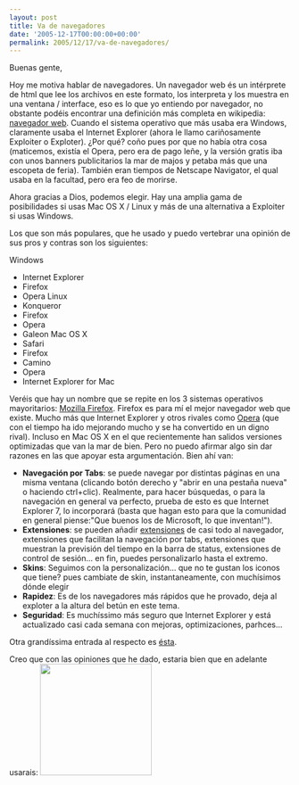 ```yaml
---
layout: post
title: Va de navegadores
date: '2005-12-17T00:00:00+00:00'
permalink: 2005/12/17/va-de-navegadores/
---
```

Buenas gente,

Hoy me motiva hablar de navegadores. Un navegador web &#233;s un int&#233;rprete de html que lee los archivos en este formato, los interpreta y los muestra en una ventana / interface, eso es lo que yo entiendo por navegador, no obstante pod&#233;is encontrar una definici&#243;n m&#225;s completa en wikipedia: <a href="http://es.wikipedia.org/wiki/Navegador">navegador web</a>.
<span class="fullpost">
Cuando el sistema operativo que m&#225;s usaba era Windows, claramente usaba el Internet Explorer (ahora le llamo cari&#241;osamente Exploiter o Exploter). &#191;Por qu&#233;? co&#241;o pues por que no hab&#237;a otra cosa (maticemos, exist&#237;a el Opera, pero era de pago le&#241;e, y la versi&#243;n gratis iba con unos banners publicitarios la mar de majos y petaba m&#225;s que una escopeta de feria). Tambi&#233;n eran tiempos de Netscape Navigator, el qual usaba en la facultad, pero era feo de morirse.

Ahora gracias a Dios, podemos elegir. Hay una amplia gama de posibilidades si usas Mac OS X / Linux y m&#225;s de una alternativa a Exploiter si usas Windows.

Los que son m&#225;s populares, que he usado y puedo vertebrar una opini&#243;n de sus pros y contras son los siguientes:

Windows
- Internet Explorer
- Firefox
- Opera
Linux
- Konqueror
- Firefox
- Opera
- Galeon
Mac OS X
- Safari
- Firefox
- Camino
- Opera
- Internet Explorer for Mac

Ver&#233;is que hay un nombre que se repite en los 3 sistemas operativos mayoritarios: </span><span class="fullpost"><a href="http://www.mozilla.com/firefox/">Mozilla Firefox</a></span><span class="fullpost">.
</span>
Firefox es para m&#237; el mejor navegador web que existe. Mucho m&#225;s que Internet Explorer y otros rivales como <a href="http://www.opera.com">Opera</a> (que con el tiempo ha ido mejorando mucho y se ha convertido en un digno rival). Incluso en Mac OS X en el que recientemente han salidos versiones optimizadas que van la mar de bien.
<span class="fullpost">
Pero no puedo afirmar algo sin dar razones en las que apoyar esta argumentaci&#243;n. Bien ah&#237; van:

- </span><span class="fullpost"><strong>Navegaci&#243;n por Tabs</strong></span><span class="fullpost">: se puede navegar por distintas p&#225;ginas en una misma ventana (clicando bot&#243;n derecho y "abrir en una pesta&#241;a nueva" o haciendo ctrl+clic). Realmente, para hacer b&#250;squedas, o para la navegaci&#243;n en general va perfecto, prueba de esto es que Internet Explorer 7, lo incorporar&#225; (basta que hagan esto para que la comunidad en general piense:"Que buenos los de Microsoft, lo que inventan!").
- </span><span class="fullpost"><strong>Extensiones</strong></span><span class="fullpost">: se pueden a&#241;adir </span><span class="fullpost"><a href="http://www.mozilla.com/extensions/">extensiones</a></span><span class="fullpost"> de casi todo al navegador, extensiones que facilitan la navegaci&#243;n por tabs, extensiones que muestran la previsi&#243;n del tiempo en la barra de status, extensiones de control de sesi&#243;n... en fin, puedes personalizarlo hasta el extremo.
- </span><span class="fullpost"><strong>Skins</strong></span><span class="fullpost">: Seguimos con la personalizaci&#243;n... que no te gustan los iconos que tiene? pues cambiate de skin, instantaneamente, con much&#237;simos d&#243;nde elegir
- </span><span class="fullpost"><strong>Rapidez</strong></span><span class="fullpost">: Es de los navegadores m&#225;s r&#225;pidos que he provado, deja al exploter a la altura del bet&#250;n en este tema.
- </span><span class="fullpost"><strong>Seguridad</strong></span><span class="fullpost">: Es much&#237;ssimo m&#225;s seguro que Internet Explorer y est&#225; actualizado casi cada semana con mejoras, optimizaciones, parhces...

Otra grand&#237;ssima entrada al respecto es </span><span class="fullpost"><a href="http://childrenatyourfeet.blogspot.com/2005/03/firefox-power.html">&#233;sta</a></span><span class="fullpost">.


Creo que con las opiniones que he dado, estaria bien que en adelante usarais:
</span>
<a href="http://www.mozilla.com/firefox/">
</a><a href="http://www.mozilla.com/firefox/"><img alt="" border="0" src="http://www.firefox.com/title.gif" style="cursor:pointer; cursor:hand;width: 200px;"/></a><a href="http://www.mozilla.com/firefox/">
</a>
